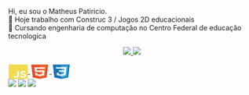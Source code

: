 Hi, eu sou o Matheus Patiricio.<br>
👔 Hoje trabalho com Construc 3 / Jogos 2D educacionais<br>
📓 Cursando engenharia de computação no Centro Federal de educação tecnologica

<div align="center">
  <a href="https://github.com/RafaelHenrique2110">
  <img height="180em" src="https://github-readme-stats.vercel.app/api?username=RafaelHenrique2110&show_icons=true&theme=dark&include_all_commits=true&count_private=true"/>
  <img height="180em" src="https://github-readme-stats.vercel.app/api/top-langs/?username=RafaelHenrique2110&layout=compact&langs_count=7&theme=dark"/>
</div>

<div style="display: inline_block"><br>
  <img align="center" alt="RafaelHenrique2110-Js" height="30" width="40" src="https://raw.githubusercontent.com/devicons/devicon/master/icons/javascript/javascript-plain.svg">
  <img align="center" alt="RafaelHenrique2110-HTML" height="30" width="40" src="https://raw.githubusercontent.com/devicons/devicon/master/icons/html5/html5-original.svg">
  <img align="center" alt="RafaelHenrique2110-CSS" height="30" width="40" src="https://raw.githubusercontent.com/devicons/devicon/master/icons/css3/css3-original.svg">
</div>

<div>
  <a href = "mailto:matheuspatricio.aspx@gmail.com"><img src="https://img.shields.io/badge/-Gmail-%23333?style=for-the-badge&logo=gmail&logoColor=white" target="_blank"></a>
  <a href="https://www.linkedin.com/in/matheus-patricio-ab77031b6/" target="_blank"><img src="https://img.shields.io/badge/-LinkedIn-%230077B5?style=for-the-badge&logo=linkedin&logoColor=white" target="_blank"></a>
  <a href="https://wa.me/5531995461381" target="_blank"><img src="https://img.shields.io/badge/WhatsApp-25D366?style=for-the-badge&logo=whatsapp&logoColor=white" target="_blank"></a>
<div>
